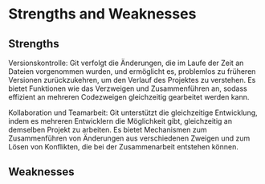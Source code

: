 # Strengths and Weaknesses

## Strengths

Versionskontrolle: Git verfolgt die Änderungen, die im Laufe der Zeit an Dateien vorgenommen wurden, und ermöglicht es, problemlos zu früheren Versionen zurückzukehren, um den Verlauf des Projektes zu verstehen. Es bietet Funktionen wie das Verzweigen und Zusammenführen an, sodass effizient an mehreren Codezweigen gleichzeitig gearbeitet werden kann.

Kollaboration und Teamarbeit: Git unterstützt die gleichzeitige Entwicklung, indem es mehreren Entwicklern die Möglichkeit gibt, gleichzeitig an demselben Projekt zu arbeiten. Es bietet Mechanismen zum Zusammenführen von Änderungen aus verschiedenen Zweigen und zum Lösen von Konflikten, die bei der Zusammenarbeit entstehen können.

## Weaknesses

